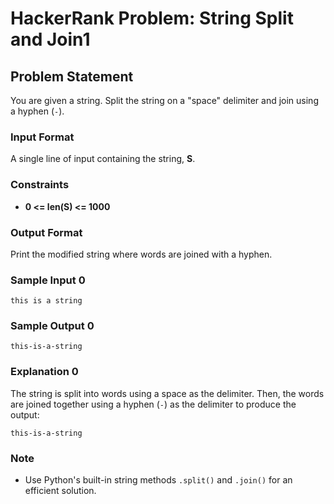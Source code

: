 # HackerRank Problem: String Split and Join1

## Problem Statement

You are given a string. Split the string on a "space" delimiter and join using a hyphen (`-`).

### Input Format
A single line of input containing the string, **S**.

### Constraints
- **0 \<= len(S) \<= 1000**

### Output Format
Print the modified string where words are joined with a hyphen.

### Sample Input 0
```
this is a string
```

### Sample Output 0
```
this-is-a-string
```

### Explanation 0
The string is split into words using a space as the delimiter. Then, the words are joined together using a hyphen (`-`) as the delimiter to produce the output:
```
this-is-a-string
```

### Note
- Use Python's built-in string methods `.split()` and `.join()` for an efficient solution.
